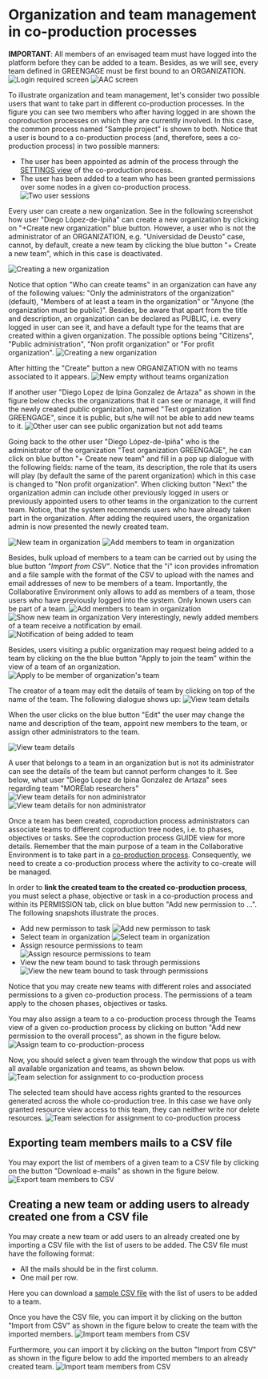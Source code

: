 # Organization and team management in co-production processes

<!-- Before using the Collaborative environment, you must first login with your google credentials or create your own credentials at [https://demo.interlink-project.eu/](https://demo.interlink-project.eu/), i.e. the staging server of INTERLINK. Alternatively, you may do this process in your pilot server:
- [MEF pilot's deployment of Collaborative Environment](https://mef.interlink-project.eu/)
- [VARAM pilot's deployment of Collaborative Environment](https://varam.interlink-project.eu/)
- [Zaragoza pilot's deployment of Collaborative Environment](https://zgz.interlink-project.eu/) -->

**IMPORTANT**: All members of an envisaged team must have logged into the platform before they can be added to a team. Besides, as we will see, every team defined in GREENGAGE must be first bound to an ORGANIZATION. ![Login required screen](images/dashboard-loginrequired.png) ![AAC screen](images/aac-login-window.PNG)

To illustrate organization and team management, let's consider two possible users that want to take part in different co-production processes. In the figure you can see two members who after having logged in are shown the coproduction processes on which they are currently involved. In this case, the common process named "Sample project" is shown to both. Notice that a user is bound to a co-production process (and, therefore, sees a co-production process) in two possible manners:

- The user has been appointed as admin of the process through the [SETTINGS view](/docs/en/coproductionprocess-setting.html) of the co-production process.
- The user has been added to a team who has been granted permissions over some nodes in a given co-production process.
  ![Two user sessions](images/team-management-two-users-login.png)

Every user can create a new organization. See in the following screenshot how user "Diego López-de-Ipiña" can create a new organization by clicking on "+Create new organization" blue button. However, a user who is not the administrator of an ORGANIZATION, e.g. "Universidad de Deusto" case, cannot, by default, create a new team by clicking the blue button "+ Create a new team", which in this case is deactivated.

![Creating a new organization](images/organizationview-createneworganization.png)

Notice that option "Who can create teams" in an organization can have any of the following values: "Only the administrators of the organization" (default), "Members of at least a team in the organization" or "Anyone (the organization must be public)". Besides, be aware that apart from the title and description, an organization can be declared as PUBLIC, i.e. every logged in user can see it, and have a default type for the teams that are created within a given organization. The possible options being "Citizens", "Public administration", "Non profit organization" or "For profit organization".
![Creating a new organization](images/organizationview-createneworganization2.png)

After hitting the "Create" button a new ORGANIZATION with no teams associated to it appears.
![New empty without teams organization](images/organizationview-createneworganization3.png)

If another user "Diego Lopez de Ipina Gonzalez de Artaza" as shown in the figure below checks the organizations that it can see or manage, it will find the newly created public organization, named "Test organization GREENGAGE", since it is public, but s/he will not be able to add new teams to it.
![Other user can see public organization but not add teams](images/organizationview-viewneworganizationotheruser.png)

Going back to the other user "Diego López-de-Ipiña" who is the administrator of the organization "Test organization GREENGAGE", he can click on blue button "+ Create new team" and fill in a pop up dialogue with the following fields: name of the team, its description, the role that its users will play (by default the same of the parent organization) which in this case is changed to "Non profit organization". When clicking button "Next" the organization admin can include other previously logged in users or previously appointed users to other teams in the organization to the current team. Notice, that the system recommends users who have already taken part in the organization. After adding the required users, the organization admin is now presented the newly created team.

![New team in organization](images/organizationview-createnewteam.png)
![Add members to team in organization](images/organizationview-createnewteam1.png)

Besides, bulk upload of members to a team can be carried out by using the blue button _"Import from CSV"_. Notice that the "i" icon provides infromation and a file sample with the format of the CSV to upload with the names and email addresses of new to be members of a team. Importantly, the Collaborative Environment only allows to add as members of a team, those users who have previously logged into the system. Only known users can be part of a team.
![Add members to team in organization](images/organizationview-createnewteam2.png)
![Show new team in organization](images/organizationview-createnewteam3.png)
Very interestingly, newly added members of a team receive a notification by email.
![Notification of being added to team](images/organizationview-emailteammember.png)

Besides, users visiting a public organization may request being added to a team by clicking on the the blue button "Apply to join the team" within the view of a team of an organization.
![Apply to be member of organization's team](images/organizationview-applyjointeam.png)

The creator of a team may edit the details of team by clicking on top of the name of the team. The following dialogue shows up:
![View team details](images/organizationview-editteam.png)

When the user clicks on the blue button "Edit" the user may change the name and description of the team, appoint new members to the team, or assign other administrators to the team.

![View team details](images/organizationview-editteam2.png)

A user that belongs to a team in an organization but is not its administrator can see the details of the team but cannot perform changes to it. See below, what user "Diego Lopez de Ipina Gonzalez de Artaza" sees regarding team "MORElab researchers"
![View team details for non administrator](images/organizationview-viewteamnonadmin.png)
![View team details for non administrator](images/organizationview-viewteamnonadmin1.png)

Once a team has been created, coproduction process administrators can associate teams to different coproduction tree nodes, i.e. to phases, objectives or tasks. See the coproduction process GUIDE view for more details. Remember that the main purpose of a team in the Collaborative Environment is to take part in a [co-production process](/docs/en/coproductionprocess-overview.html). Consequently, we need to create a co-production process where the activity to co-create will be managed.

In order to **link the created team to the created co-production process**, you must select a phase, objective or task in a co-production process and within its PERMISSION tab, click on blue button "Add new permission to ...". The following snapshots illustrate the proces.

- Add new permisson to task
  ![Add new permisson to task](images/coproductionprocess-bind-treenode-team.png)
- Select team in organization
  ![Select team in organization](images/coproductionprocess-bind-treenode-team1.png)
- Assign resource permissions to team
  ![Assign resource permissions to team](images/coproductionprocess-bind-treenode-team2.png)
- View the new team bound to task through permissions
  ![View the new team bound to task through permissions](images/coproductionprocess-bind-treenode-team2.png)

Notice that you may create new teams with different roles and associated permissions to a given co-production process. The permissions of a team apply to the chosen phases, objectives or tasks.

You may also assign a team to a co-production process through the Teams view of a given co-production process by clicking on button "Add new permission to the overall process", as shown in the figure below.
![Assign team to co-production-process](images/team-assignment-process.png)

Now, you should select a given team through the window that pops us with all available organization and teams, as shown below.
![Team selection for assignment to co-production process](images/team-selection-for-process-assignment.png)

The selected team should have access rights granted to the resources generated across the whole co-production tree. In this case we have only granted resource view access to this team, they can neither write nor delete resources.
![Team selection for assignment to co-production process](images/team-assigned-process-view-resources-only.png)

## Exporting team members mails to a CSV file

You may export the list of members of a given team to a CSV file by clicking on the button "Download e-mails" as shown in the figure below.
![Export team members to CSV](images/team-export-members-to-csv.png)

## Creating a new team or adding users to already created one from a CSV file

You may create a new team or add users to an already created one by importing a CSV file with the list of users to be added. The CSV file must have the following format:

- All the mails should be in the first column.
- One mail per row.

Here you can download a [sample CSV file](/files/sample-csv-file.csv) with the list of users to be added to a team.

Once you have the CSV file, you can import it by clicking on the button "Import from CSV" as shown in the figure below to create the team with the imported members.
![Import team members from CSV](images/team-create-members-from-csv.png)

Furthermore, you can import it by clicking on the button "Import from CSV" as shown in the figure below to add the imported members to an already created team.
![Import team members from CSV](images/team-export-members-to-csv.png)
